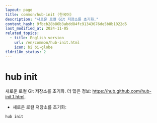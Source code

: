 ```yaml
---
layout: page
title: common/hub-init (한국어)
description: "새로운 로컬 Git 저장소를 초기화."
content_hash: 9fbcb28b86b3abdd84fc91343676de5b8b1022d5
last_modified_at: 2024-11-05
related_topics:
  - title: English version
    url: /en/common/hub-init.html
    icon: bi bi-globe
tldri18n_status: 2
---
```

# hub init

새로운 로컬 Git 저장소를 초기화.
더 많은 정보: <https://hub.github.com/hub-init.1.html>.

- 새로운 로컬 저장소를 초기화:

`hub init`
